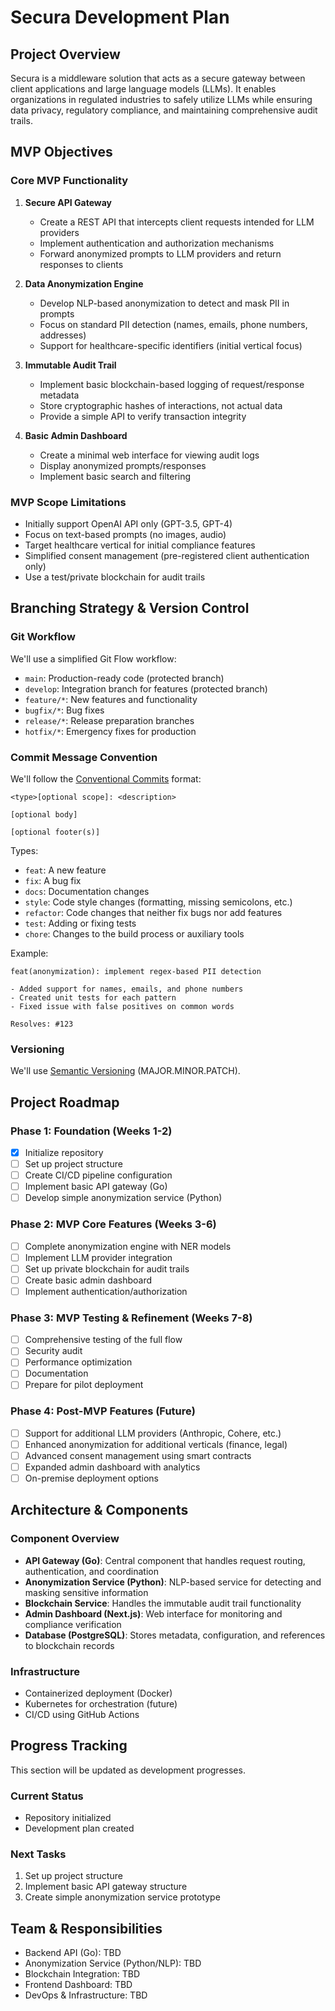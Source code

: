 # Secura Development Plan

## Project Overview
Secura is a middleware solution that acts as a secure gateway between client applications and large language models (LLMs). It enables organizations in regulated industries to safely utilize LLMs while ensuring data privacy, regulatory compliance, and maintaining comprehensive audit trails.

## MVP Objectives

### Core MVP Functionality
1. **Secure API Gateway**
   - Create a REST API that intercepts client requests intended for LLM providers
   - Implement authentication and authorization mechanisms
   - Forward anonymized prompts to LLM providers and return responses to clients

2. **Data Anonymization Engine**
   - Develop NLP-based anonymization to detect and mask PII in prompts
   - Focus on standard PII detection (names, emails, phone numbers, addresses)
   - Support for healthcare-specific identifiers (initial vertical focus)

3. **Immutable Audit Trail**
   - Implement basic blockchain-based logging of request/response metadata
   - Store cryptographic hashes of interactions, not actual data
   - Provide a simple API to verify transaction integrity

4. **Basic Admin Dashboard**
   - Create a minimal web interface for viewing audit logs
   - Display anonymized prompts/responses
   - Implement basic search and filtering

### MVP Scope Limitations
- Initially support OpenAI API only (GPT-3.5, GPT-4)
- Focus on text-based prompts (no images, audio)
- Target healthcare vertical for initial compliance features
- Simplified consent management (pre-registered client authentication only)
- Use a test/private blockchain for audit trails

## Branching Strategy & Version Control

### Git Workflow
We'll use a simplified Git Flow workflow:

- `main`: Production-ready code (protected branch)
- `develop`: Integration branch for features (protected branch)
- `feature/*`: New features and functionality
- `bugfix/*`: Bug fixes
- `release/*`: Release preparation branches
- `hotfix/*`: Emergency fixes for production

### Commit Message Convention
We'll follow the [Conventional Commits](https://www.conventionalcommits.org/) format:

```
<type>[optional scope]: <description>

[optional body]

[optional footer(s)]
```

Types:
- `feat`: A new feature
- `fix`: A bug fix
- `docs`: Documentation changes
- `style`: Code style changes (formatting, missing semicolons, etc.)
- `refactor`: Code changes that neither fix bugs nor add features
- `test`: Adding or fixing tests
- `chore`: Changes to the build process or auxiliary tools

Example:
```
feat(anonymization): implement regex-based PII detection

- Added support for names, emails, and phone numbers
- Created unit tests for each pattern
- Fixed issue with false positives on common words

Resolves: #123
```

### Versioning
We'll use [Semantic Versioning](https://semver.org/) (MAJOR.MINOR.PATCH).

## Project Roadmap

### Phase 1: Foundation (Weeks 1-2)
- [x] Initialize repository
- [ ] Set up project structure
- [ ] Create CI/CD pipeline configuration
- [ ] Implement basic API gateway (Go)
- [ ] Develop simple anonymization service (Python)

### Phase 2: MVP Core Features (Weeks 3-6)
- [ ] Complete anonymization engine with NER models
- [ ] Implement LLM provider integration
- [ ] Set up private blockchain for audit trails
- [ ] Create basic admin dashboard
- [ ] Implement authentication/authorization

### Phase 3: MVP Testing & Refinement (Weeks 7-8)
- [ ] Comprehensive testing of the full flow
- [ ] Security audit
- [ ] Performance optimization
- [ ] Documentation
- [ ] Prepare for pilot deployment

### Phase 4: Post-MVP Features (Future)
- [ ] Support for additional LLM providers (Anthropic, Cohere, etc.)
- [ ] Enhanced anonymization for additional verticals (finance, legal)
- [ ] Advanced consent management using smart contracts
- [ ] Expanded admin dashboard with analytics
- [ ] On-premise deployment options

## Architecture & Components

### Component Overview
- **API Gateway (Go)**: Central component that handles request routing, authentication, and coordination
- **Anonymization Service (Python)**: NLP-based service for detecting and masking sensitive information
- **Blockchain Service**: Handles the immutable audit trail functionality
- **Admin Dashboard (Next.js)**: Web interface for monitoring and compliance verification
- **Database (PostgreSQL)**: Stores metadata, configuration, and references to blockchain records

### Infrastructure
- Containerized deployment (Docker)
- Kubernetes for orchestration (future)
- CI/CD using GitHub Actions

## Progress Tracking

This section will be updated as development progresses.

### Current Status
- Repository initialized
- Development plan created

### Next Tasks
1. Set up project structure
2. Implement basic API gateway structure
3. Create simple anonymization service prototype

## Team & Responsibilities
- Backend API (Go): TBD
- Anonymization Service (Python/NLP): TBD  
- Blockchain Integration: TBD
- Frontend Dashboard: TBD
- DevOps & Infrastructure: TBD 